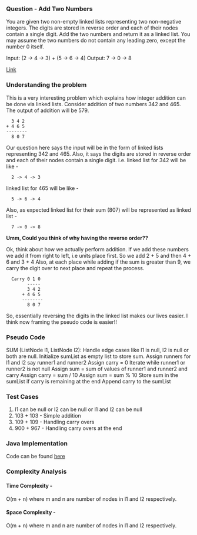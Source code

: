 ### Question - Add Two Numbers

You are given two non-empty linked lists representing two non-negative integers. 
The digits are stored in reverse order and each of their nodes contain a single digit. 
Add the two numbers and return it as a linked list.
You may assume the two numbers do not contain any leading zero, except the number 0 itself.

Input: (2 -> 4 -> 3) + (5 -> 6 -> 4)
Output: 7 -> 0 -> 8

[Link](https://leetcode.com/problems/add-two-numbers/#/description)

### Understanding the problem

This is a very interesting problem which explains how integer addition can be done via linked lists. 
Consider addition of two numbers 342 and 465. The output of addition will be 579.

      3 4 2
    + 4 6 5
    --------
      8 0 7

Our question here says the input will be in the form of linked lists representing 342 and 465. 
Also, it says the digits are stored in reverse order and each of their nodes contain a single digit. i.e.
linked list for 342 will be like -

      2 -> 4 -> 3 
      
linked list for 465 will be like -

      5 -> 6 -> 4

Also, as expected linked list for their sum (807) will be represented as linked list -

      7 -> 0 -> 8


**Umm, Could you think of why having the reverse order??**

Ok, think about how we actually perform addition. If we add these numbers we add it from right to left, 
i.e units place first. So we add 2 + 5 and then 4 + 6 and 3 + 4
Also, at each place while adding if the sum is greater than 9, we carry the digit over to next place and repeat the process. 

      Carry 0 1 0
            -----
            3 4 2
          + 4 6 5
          --------
            8 0 7
      

So, essentially reversing the digits in the linked list makes our lives easier. I think now framing the pseudo code is easier!!


### Pseudo Code

SUM (ListNode l1, ListNode l2):
  Handle edge cases like l1 is null, l2 is null or both are null.
  Initialize sumList as empty list to store sum.
  Assign runners for l1 and l2 say runner1 and runner2
  Assign carry = 0
  Iterate while runner1 or runner2 is not null
      Assign sum = sum of values of runner1 and runner2 and carry
      Assign carry = sum / 10
      Assign sum = sum % 10
      Store sum in the sumList
  if carry is remaining at the end
      Append carry to the sumList
      
      
### Test Cases
1. l1 can be null or l2 can be null or l1 and l2 can be null
2. 103 + 103 - Simple addition
3. 109 + 109 - Handling carry overs
4. 900 + 967 - Handling carry overs at the end

### Java Implementation
Code can be found [here]()


### Complexity Analysis

#### Time Complexity -
O(m + n) where m and n are number of nodes in l1 and l2 respectively.

#### Space Complexity -
O(m + n) where m and n are number of nodes in l1 and l2 respectively.

  

  
